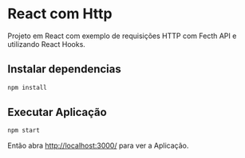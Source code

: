 # React com Http

Projeto em React com exemplo de requisições HTTP com Fecth API e utilizando React Hooks.

## Instalar dependencias

```sh
npm install
```

## Executar Aplicação

```sh
npm start
```

Então abra [http://localhost:3000/](http://localhost:3000/) para ver a Aplicação.
